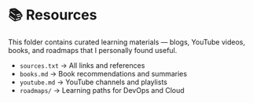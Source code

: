 # 📚 Resources

This folder contains curated learning materials — blogs, YouTube videos, books, and roadmaps that I personally found useful.

- `sources.txt` → All links and references
- `books.md` → Book recommendations and summaries
- `youtube.md` → YouTube channels and playlists
- `roadmaps/` → Learning paths for DevOps and Cloud


